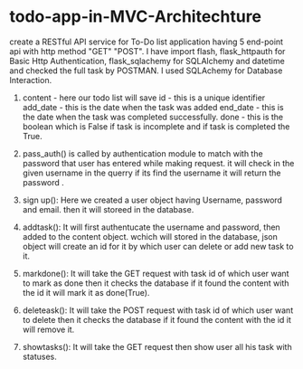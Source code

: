 # todo-app-in-MVC-Architechture

create a RESTful API service for To-Do list application having 5 end-point api with http method "GET" "POST".
I have import flash, flask_httpauth for Basic Http Authentication, flask_sqlachemy for SQLAlchemy and datetime and checked the full task by POSTMAN. I used SQLAchemy for Database Interaction.

1. content - here our todo list will save id - this is a unique identifier add_date - this is the date when the task was added end_date - this is the date when the task was completed successfully. done - this is the boolean which is False if task is incomplete and if task is completed the True.

2. pass_auth() is called by authentication module to match with the password that user has entered while making request. it will check in the given username in the querry if its find the username it will return the password .

3. sign up(): Here we created a user object having Username, password and email. then it will storeed in the database.

4. addtask(): It will first authentucate the username and password, then added to the content object. wchich will stored in the database, json object will create an id for it by which user can delete or add new task to it.

5. markdone(): It will take the GET request with task id of which user want to mark as done then it checks the database if it found the content with the id it will mark it as done(True).

6. deleteask(): It will take the POST request with task id of which user want to delete then it checks the database if it found the content with the id it will remove it.

7. showtasks(): It will take the GET request then show user all his task with statuses.
